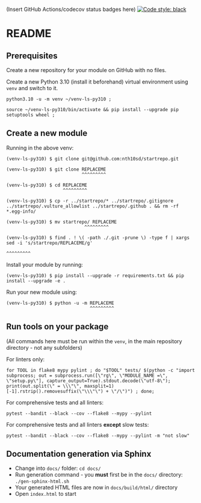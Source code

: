 (Insert GitHub Actions/codecov status badges here)
[![Code style: black](https://img.shields.io/badge/code%20style-black-000000.svg)](https://github.com/psf/black)

# README

## Prerequisites
Create a new repository for your module on GitHub with no files.

Create a new Python 3.10 (install it beforehand) virtual environment using `venv` and switch to it.

```
python3.10 -u -m venv ~/venv-ls-py310 ;
```

```
source ~/venv-ls-py310/bin/activate && pip install --upgrade pip setuptools wheel ;
```

## Create a new module

Running in the above venv:

```
(venv-ls-py310) $ git clone git@github.com:nth10sd/startrepo.git

(venv-ls-py310) $ git clone REPLACEME
                            ^^^^^^^^^

(venv-ls-py310) $ cd REPLACEME
                     ^^^^^^^^^

(venv-ls-py310) $ cp -r ../startrepo/* ../startrepo/.gitignore ../startrepo/.vulture_allowlist ../startrepo/.github . && rm -rf *.egg-info/

(venv-ls-py310) $ mv startrepo/ REPLACEME
                             ^^^^^^^^^

(venv-ls-py310) $ find . ! \( -path ./.git -prune \) -type f | xargs sed -i 's/startrepo/REPLACEME/g'
                                                                                      ^^^^^^^^^
```

Install your module by running:

```
(venv-ls-py310) $ pip install --upgrade -r requirements.txt && pip install --upgrade -e .
```

Run your new module using:

```
(venv-ls-py310) $ python -u -m REPLACEME
                               ^^^^^^^^^
```

## Run tools on your package

(All commands here must be run within the `venv`, in the main repository directory - not any subfolders)

For linters only:
```
for TOOL in flake8 mypy pylint ; do "$TOOL" tests/ $(python -c "import subprocess; out = subprocess.run([\"rg\", \"MODULE_NAME =\", \"setup.py\"], capture_output=True).stdout.decode(\"utf-8\"); print(out.split(\" = \\\"\", maxsplit=1)[-1].rstrip().removesuffix(\"\\\"\") + \"/\")") ; done;
```

For comprehensive tests and all linters:
```
pytest --bandit --black --cov --flake8 --mypy --pylint
```

For comprehensive tests and all linters **except** slow tests:
```
pytest --bandit --black --cov --flake8 --mypy --pylint -m "not slow"
```

## Documentation generation via Sphinx

* Change into `docs/` folder: `cd docs/`
* Run generation command - you **must** first be in the `docs/` directory: `./gen-sphinx-html.sh`
* Your generated HTML files are now in `docs/build/html/` directory
* Open `index.html` to start
